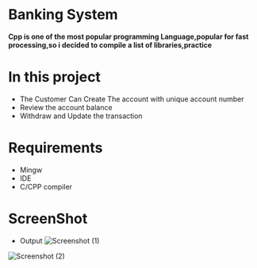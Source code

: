 
# Banking System 

**Cpp is one of the most popular programming Language,popular for 
fast processing,so i decided to compile a list of libraries,practice**

# In this project
- The Customer Can Create The account with unique account number
- Review the account balance 
- Withdraw and Update the transaction
# Requirements
- Mingw
- IDE
- C/CPP compiler
# ScreenShot
- Output
![Screenshot (1)](https://user-images.githubusercontent.com/118471953/202525726-0ca6c862-4b78-464a-8a7e-2d8d03cf8d3d.png)

![Screenshot (2)](https://user-images.githubusercontent.com/118471953/202526075-c1704017-81fe-4abb-9155-38609ec8e203.png)




